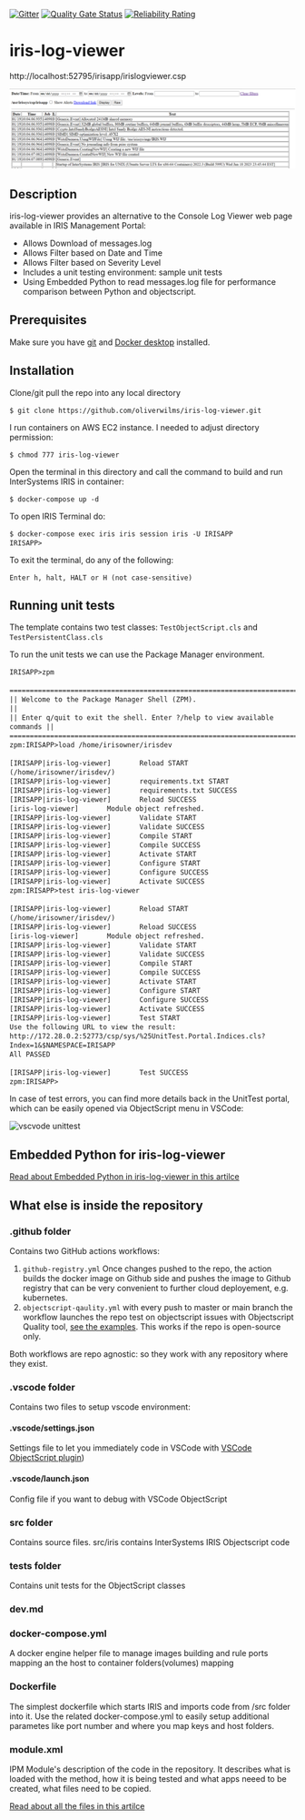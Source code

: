  [![Gitter](https://img.shields.io/badge/Available%20on-Intersystems%20Open%20Exchange-00b2a9.svg)](https://openexchange.intersystems.com/package/iris-log-viewer)
 [![Quality Gate Status](https://community.objectscriptquality.com/api/project_badges/measure?project=intersystems_iris_community%2Firis-log-viewer&metric=alert_status)](https://community.objectscriptquality.com/dashboard?id=intersystems_iris_community%2Firis-log-viewer)
 [![Reliability Rating](https://community.objectscriptquality.com/api/project_badges/measure?project=intersystems_iris_community%2Firis-log-viewer&metric=reliability_rating)](https://community.objectscriptquality.com/dashboard?id=intersystems_iris_community%2Firis-log-viewer)

# iris-log-viewer

http://localhost:52795/irisapp/irislogviewer.csp

![screenshot](https://github.com/oliverwilms/bilder/blob/main/iris-log-viewer.png)

## Description
iris-log-viewer provides an alternative to the Console Log Viewer web page available in IRIS Management Portal:
* Allows Download of messages.log
* Allows Filter based on Date and Time
* Allows Filter based on Severity Level 
* Includes a unit testing environment: sample unit tests
* Using Embedded Python to read messages.log file for performance comparison between Python and objectscript.

## Prerequisites
Make sure you have [git](https://git-scm.com/book/en/v2/Getting-Started-Installing-Git) and [Docker desktop](https://www.docker.com/products/docker-desktop) installed.

## Installation 

Clone/git pull the repo into any local directory

```
$ git clone https://github.com/oliverwilms/iris-log-viewer.git
```

I run containers on AWS EC2 instance. I needed to adjust directory permission:

```
$ chmod 777 iris-log-viewer
```

Open the terminal in this directory and call the command to build and run InterSystems IRIS in container:

```
$ docker-compose up -d
```

To open IRIS Terminal do:

```
$ docker-compose exec iris iris session iris -U IRISAPP
IRISAPP>
```

To exit the terminal, do any of the following:

```
Enter h, halt, HALT or H (not case-sensitive)
```

## Running unit tests

The template contains two test classes: `TestObjectScript.cls` and `TestPersistentClass.cls `

To run the unit tests we can use the Package Manager environment.

```
IRISAPP>zpm

=============================================================================
|| Welcome to the Package Manager Shell (ZPM).                             ||
|| Enter q/quit to exit the shell. Enter ?/help to view available commands ||
=============================================================================
zpm:IRISAPP>load /home/irisowner/irisdev

[IRISAPP|iris-log-viewer]       Reload START (/home/irisowner/irisdev/)
[IRISAPP|iris-log-viewer]       requirements.txt START
[IRISAPP|iris-log-viewer]       requirements.txt SUCCESS
[IRISAPP|iris-log-viewer]       Reload SUCCESS
[iris-log-viewer]       Module object refreshed.
[IRISAPP|iris-log-viewer]       Validate START
[IRISAPP|iris-log-viewer]       Validate SUCCESS
[IRISAPP|iris-log-viewer]       Compile START
[IRISAPP|iris-log-viewer]       Compile SUCCESS
[IRISAPP|iris-log-viewer]       Activate START
[IRISAPP|iris-log-viewer]       Configure START
[IRISAPP|iris-log-viewer]       Configure SUCCESS
[IRISAPP|iris-log-viewer]       Activate SUCCESS
zpm:IRISAPP>test iris-log-viewer

[IRISAPP|iris-log-viewer]       Reload START (/home/irisowner/irisdev/)
[IRISAPP|iris-log-viewer]       Reload SUCCESS
[iris-log-viewer]       Module object refreshed.
[IRISAPP|iris-log-viewer]       Validate START
[IRISAPP|iris-log-viewer]       Validate SUCCESS
[IRISAPP|iris-log-viewer]       Compile START
[IRISAPP|iris-log-viewer]       Compile SUCCESS
[IRISAPP|iris-log-viewer]       Activate START
[IRISAPP|iris-log-viewer]       Configure START
[IRISAPP|iris-log-viewer]       Configure SUCCESS
[IRISAPP|iris-log-viewer]       Activate SUCCESS
[IRISAPP|iris-log-viewer]       Test START
Use the following URL to view the result:
http://172.28.0.2:52773/csp/sys/%25UnitTest.Portal.Indices.cls?Index=1&$NAMESPACE=IRISAPP
All PASSED

[IRISAPP|iris-log-viewer]       Test SUCCESS
zpm:IRISAPP>
```

In case of test errors, you can find more details back in the UnitTest portal, which can be easily opened via ObjectScript menu in VSCode:

![vscvode unittest](https://user-images.githubusercontent.com/2781759/152678943-7d9d9696-e26a-449f-b1d7-f924528c8e3a.png)

## Embedded Python for iris-log-viewer

[Read about Embedded Python in iris-log-viewer in this artilce](https://community.intersystems.com/post/embedded-python-iris-log-viewer-conclusion)

## What else is inside the repository

### .github folder

Contains two GitHub actions workflows: 
1. `github-registry.yml` 
    Once changes pushed to the repo, the action builds the docker image on Github side and pushes the image to Github registry that can be very convenient to further cloud deployement, e.g. kubernetes.
2. `objectscript-qaulity.yml`
    with every push to master or main branch the workflow launches the repo test on objectscript issues with Objectscript Quality tool, [see the examples](https://community.objectscriptquality.com/projects?sort=-analysis_date). This works if the repo is open-source only.

Both workflows are repo agnostic: so they work with any repository where they exist.

### .vscode folder
Contains two files to setup vscode environment:

#### .vscode/settings.json

Settings file to let you immediately code in VSCode with [VSCode ObjectScript plugin](https://marketplace.visualstudio.com/items?itemName=daimor.vscode-objectscript))

#### .vscode/launch.json

Config file if you want to debug with VSCode ObjectScript

### src folder

Contains source files.
src/iris contains InterSystems IRIS Objectscript code

### tests folder
Contains unit tests for the ObjectScript classes

### dev.md

### docker-compose.yml

A docker engine helper file to manage images building and rule ports mapping an the host to container folders(volumes) mapping

### Dockerfile

The simplest dockerfile which starts IRIS and imports code from /src folder into it.
Use the related docker-compose.yml to easily setup additional parametes like port number and where you map keys and host folders.

### module.xml

IPM Module's description of the code in the repository.
It describes what is loaded with the method, how it is being tested and what apps neeed to be created, what files need to be copied.

[Read about all the files in this artilce](https://community.intersystems.com/post/dockerfile-and-friends-or-how-run-and-collaborate-objectscript-projects-intersystems-iris)
